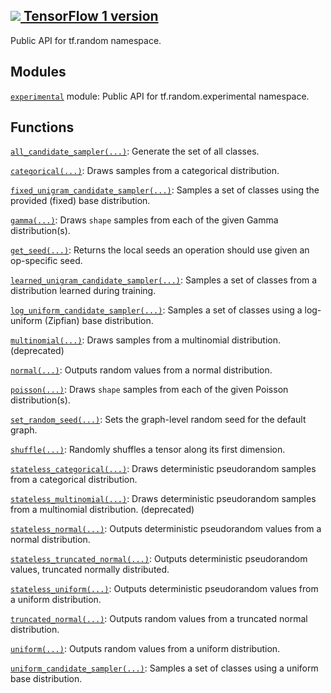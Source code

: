 [ ![](https://tensorflow.google.cn/images/tf_logo_32px.png) TensorFlow 1
version](/versions/r1.15/api_docs/python/tf/compat/v1/random)  
---  
  
Public API for tf.random namespace.

## Modules

[`experimental`](https://tensorflow.google.cn/api_docs/python/tf/compat/v1/random/experimental)
module: Public API for tf.random.experimental namespace.

## Functions

[`all_candidate_sampler(...)`](https://tensorflow.google.cn/api_docs/python/tf/random/all_candidate_sampler):
Generate the set of all classes.

[`categorical(...)`](https://tensorflow.google.cn/api_docs/python/tf/random/categorical):
Draws samples from a categorical distribution.

[`fixed_unigram_candidate_sampler(...)`](https://tensorflow.google.cn/api_docs/python/tf/random/fixed_unigram_candidate_sampler):
Samples a set of classes using the provided (fixed) base distribution.

[`gamma(...)`](https://tensorflow.google.cn/api_docs/python/tf/random/gamma):
Draws `shape` samples from each of the given Gamma distribution(s).

[`get_seed(...)`](https://tensorflow.google.cn/api_docs/python/tf/compat/v1/get_seed):
Returns the local seeds an operation should use given an op-specific seed.

[`learned_unigram_candidate_sampler(...)`](https://tensorflow.google.cn/api_docs/python/tf/random/learned_unigram_candidate_sampler):
Samples a set of classes from a distribution learned during training.

[`log_uniform_candidate_sampler(...)`](https://tensorflow.google.cn/api_docs/python/tf/random/log_uniform_candidate_sampler):
Samples a set of classes using a log-uniform (Zipfian) base distribution.

[`multinomial(...)`](https://tensorflow.google.cn/api_docs/python/tf/compat/v1/multinomial):
Draws samples from a multinomial distribution. (deprecated)

[`normal(...)`](https://tensorflow.google.cn/api_docs/python/tf/random/normal):
Outputs random values from a normal distribution.

[`poisson(...)`](https://tensorflow.google.cn/api_docs/python/tf/compat/v1/random_poisson):
Draws `shape` samples from each of the given Poisson distribution(s).

[`set_random_seed(...)`](https://tensorflow.google.cn/api_docs/python/tf/compat/v1/set_random_seed):
Sets the graph-level random seed for the default graph.

[`shuffle(...)`](https://tensorflow.google.cn/api_docs/python/tf/random/shuffle):
Randomly shuffles a tensor along its first dimension.

[`stateless_categorical(...)`](https://tensorflow.google.cn/api_docs/python/tf/random/stateless_categorical):
Draws deterministic pseudorandom samples from a categorical distribution.

[`stateless_multinomial(...)`](https://tensorflow.google.cn/api_docs/python/tf/compat/v1/random/stateless_multinomial):
Draws deterministic pseudorandom samples from a multinomial distribution.
(deprecated)

[`stateless_normal(...)`](https://tensorflow.google.cn/api_docs/python/tf/random/stateless_normal):
Outputs deterministic pseudorandom values from a normal distribution.

[`stateless_truncated_normal(...)`](https://tensorflow.google.cn/api_docs/python/tf/random/stateless_truncated_normal):
Outputs deterministic pseudorandom values, truncated normally distributed.

[`stateless_uniform(...)`](https://tensorflow.google.cn/api_docs/python/tf/random/stateless_uniform):
Outputs deterministic pseudorandom values from a uniform distribution.

[`truncated_normal(...)`](https://tensorflow.google.cn/api_docs/python/tf/random/truncated_normal):
Outputs random values from a truncated normal distribution.

[`uniform(...)`](https://tensorflow.google.cn/api_docs/python/tf/random/uniform):
Outputs random values from a uniform distribution.

[`uniform_candidate_sampler(...)`](https://tensorflow.google.cn/api_docs/python/tf/random/uniform_candidate_sampler):
Samples a set of classes using a uniform base distribution.

